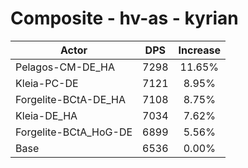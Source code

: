 # Composite - hv-as - kyrian
| Actor | DPS | Increase |
|---|:---:|:---:|
|Pelagos-CM-DE_HA|7298|11.65%|
|Kleia-PC-DE|7121|8.95%|
|Forgelite-BCtA-DE_HA|7108|8.75%|
|Kleia-DE_HA|7034|7.62%|
|Forgelite-BCtA_HoG-DE|6899|5.56%|
|Base|6536|0.00%|
